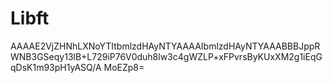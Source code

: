 # Libft

AAAAE2VjZHNhLXNoYTItbmlzdHAyNTYAAAAIbmlzdHAyNTYAAABBBJppRWNB3GSeqy13lB+L729iP76V0duh8lw3c4gWZLP+xFPvrsByKUxXM2g1iEqGqDsK1m93pH1yASQ/A
MoEZp8=
